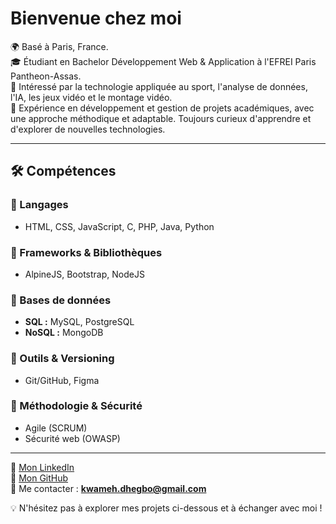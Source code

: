 # Bienvenue chez moi

🌍 Basé à Paris, France.  
🎓 Étudiant en Bachelor Développement Web & Application à l'EFREI Paris Pantheon-Assas.  
🚀 Intéressé par la technologie appliquée au sport, l'analyse de données, l'IA, les jeux vidéo et le montage vidéo.   
🎯 Expérience en développement et gestion de projets académiques, avec une approche méthodique et adaptable. Toujours curieux d'apprendre et d'explorer de nouvelles technologies.

---

## 🛠️ Compétences

### 🔹 Langages
- HTML, CSS, JavaScript, C, PHP, Java, Python

### 🔹 Frameworks & Bibliothèques
- AlpineJS, Bootstrap, NodeJS

### 🔹 Bases de données
- **SQL :** MySQL, PostgreSQL  
- **NoSQL :** MongoDB

### 🔹 Outils & Versioning
- Git/GitHub, Figma

### 🔹 Méthodologie & Sécurité
- Agile (SCRUM)  
- Sécurité web (OWASP)

---

📌 [Mon LinkedIn](https://www.linkedin.com/in/kwameh-dhegbo-9b779420a/)  
🐙 [Mon GitHub](https://github.com/kwamsd)  
📧 Me contacter : **kwameh.dhegbo@gmail.com**  

💡 N'hésitez pas à explorer mes projets ci-dessous et à échanger avec moi !
